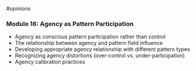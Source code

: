 #opinions 
### Module 16: Agency as Pattern Participation

- Agency as conscious pattern participation rather than control
- The relationship between agency and pattern field influence
- Developing appropriate agency relationship with different pattern types
- Recognizing agency distortions (over-control vs. under-participation)
- Agency calibration practices
